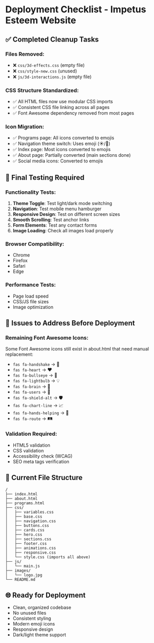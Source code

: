 # Deployment Checklist - Impetus Esteem Website

## ✅ Completed Cleanup Tasks

### Files Removed:
- ❌ `css/3d-effects.css` (empty file)
- ❌ `css/style-new.css` (unused)
- ❌ `js/3d-interactions.js` (empty file)

### CSS Structure Standardized:
- ✅ All HTML files now use modular CSS imports
- ✅ Consistent CSS file linking across all pages
- ✅ Font Awesome dependency removed from most pages

### Icon Migration:
- ✅ Programs page: All icons converted to emojis
- ✅ Navigation theme switch: Uses emoji (☀️/🌙)
- ✅ Index page: Most icons converted to emojis
- ✅ About page: Partially converted (main sections done)
- ✅ Social media icons: Converted to emojis

## 🔧 Final Testing Required

### Functionality Tests:
1. **Theme Toggle**: Test light/dark mode switching
2. **Navigation**: Test mobile menu hamburger
3. **Responsive Design**: Test on different screen sizes
4. **Smooth Scrolling**: Test anchor links
5. **Form Elements**: Test any contact forms
6. **Image Loading**: Check all images load properly

### Browser Compatibility:
- Chrome
- Firefox  
- Safari
- Edge

### Performance Tests:
- Page load speed
- CSS/JS file sizes
- Image optimization

## 🚨 Issues to Address Before Deployment

### Remaining Font Awesome Icons:
Some Font Awesome icons still exist in about.html that need manual replacement:
- `fas fa-handshake` → 🤝
- `fas fa-heart` → ❤️
- `fas fa-bullseye` → 🎯
- `fas fa-lightbulb` → 💡
- `fas fa-brain` → 🧠
- `fas fa-users` → 👥
- `fas fa-shield-alt` → 🛡️
- `fas fa-chart-line` → 📈
- `fas fa-hands-helping` → 🤲
- `fas fa-route` → 🛤️

### Validation Required:
- HTML5 validation
- CSS validation
- Accessibility check (WCAG)
- SEO meta tags verification

## 📁 Current File Structure
```
/
├── index.html
├── about.html  
├── programs.html
├── css/
│   ├── variables.css
│   ├── base.css
│   ├── navigation.css
│   ├── buttons.css
│   ├── cards.css
│   ├── hero.css
│   ├── sections.css
│   ├── footer.css
│   ├── animations.css
│   ├── responsive.css
│   └── style.css (imports all above)
├── js/
│   └── main.js
├── images/
│   └── logo.jpg
└── README.md
```

## 🌐 Ready for Deployment
- Clean, organized codebase
- No unused files
- Consistent styling
- Modern emoji icons
- Responsive design
- Dark/light theme support
